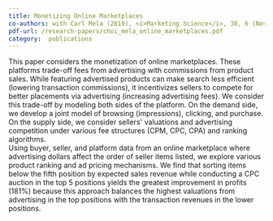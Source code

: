 ```yaml
---
title: Monetizing Online Marketplaces
co-authors: with Carl Mela (2019), <i>Marketing Science</i>, 38, 6 (November-December), 948-972<br><ul><li> Lead Article<\li><li> Previously titled "Online Marketplace Advertising"<\li><li> Featured in <a href="https://www.msi.org/reports/online-marketplace-advertising/">Marketing Science Institute Working Paper Series<\a><\li><\ul>
pdf-url: /research-papers/choi_mela_online_marketplaces.pdf
category:  publications
---
```


This paper considers the monetization of online marketplaces. These platforms trade-off fees from advertising with commissions from product sales. While featuring advertised products can make search less efficient (lowering transaction commissions), it incentivizes sellers to compete for better placements via advertising (increasing advertising fees). We consider this trade-off by modeling both sides of the platform. On the demand side, we develop a joint model of browsing (impressions), clicking, and purchase. On the supply side, we consider sellers' valuations and advertising competition under various fee structures (CPM, CPC, CPA) and ranking algorithms.<br>
Using buyer, seller, and platform data from an online marketplace where advertising dollars affect the order of seller items listed, we explore various product ranking and ad pricing mechanisms. We find that sorting items below the fifth position by expected sales revenue while conducting a CPC auction in the top 5 positions yields the greatest improvement in profits (181%) because this approach balances the highest valuations from advertising in the top positions with the transaction revenues in the lower positions.